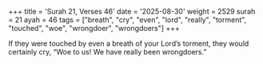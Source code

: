 +++
title = 'Surah 21, Verses 46'
date = '2025-08-30'
weight = 2529
surah = 21
ayah = 46
tags = ["breath", "cry", "even", "lord", "really", "torment", "touched", "woe", "wrongdoer", "wrongdoers"]
+++

If they were touched by even a breath of your Lord’s torment, they would certainly cry, “Woe to us! We have really been wrongdoers.”